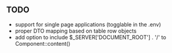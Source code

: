 ## TODO

- support for single page applications (togglable in the .env)
- proper DTO mapping based on table row objects
- add option to include $_SERVER['DOCUMENT_ROOT'] . '/' to Component::content()
